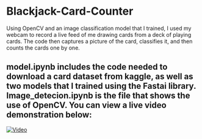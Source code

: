 # Blackjack-Card-Counter
Using OpenCV and an image classification model that I trained, I used my webcam to record a live feed of me drawing cards from a deck of playing cards. The code then captures a picture of the card, classifies it, and then counts the cards one by one.

model.ipynb includes the code needed to download a card dataset from kaggle, as well as two models that I trained using the Fastai library. Image_detecion.ipynb is the file that shows the use of OpenCV. You can view a live video demonstration below:
---
[![Video](https://img.youtube.com/vi/https://www.youtube.com/watch?v=G_RpDczTJNA/0.jpg)](https://www.youtube.com/watch?v=https://www.youtube.com/watch?v=G_RpDczTJNA)
